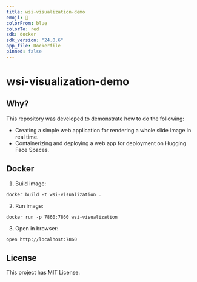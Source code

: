 ```yaml
---
title: wsi-visualization-demo
emoji: 🔬
colorFrom: blue
colorTo: red
sdk: docker
sdk_version: "24.0.6"
app_file: Dockerfile
pinned: false
---
```


# wsi-visualization-demo

## Why?

This repository was developed to demonstrate how to do the following:
* Creating a simple web application for rendering a whole slide image in real time.
* Containerizing and deploying a web app for deployment on Hugging Face Spaces.

## Docker

1. Build image:
```
docker build -t wsi-visualization .
```

2. Run image:
```
docker run -p 7860:7860 wsi-visualization
```

3. Open in browser:
```
open http://localhost:7860
```

## License

This project has MIT License.
